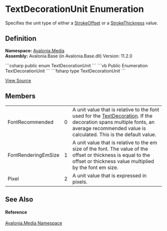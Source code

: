 # TextDecorationUnit Enumeration


Specifies the unit type of either a <a href="P_Avalonia_Media_TextDecoration_StrokeOffset">StrokeOffset</a> or a <a href="P_Avalonia_Media_TextDecoration_StrokeThickness">StrokeThickness</a> value.



## Definition
**Namespace:** <a href="N_Avalonia_Media">Avalonia.Media</a>  
**Assembly:** Avalonia.Base (in Avalonia.Base.dll) Version: 11.2.0

<Tabs groupId="api-code-preview">
<TabItem value="csharp" label="C#">
```csharp
public enum TextDecorationUnit
```
</TabItem>
<TabItem value="vb" label="VB">
```vb
Public Enumeration TextDecorationUnit
```
</TabItem>
<TabItem value="fsharp" label="F#">
```fsharp
type TextDecorationUnit
```
</TabItem>
</Tabs>



<a href="https://github.com/AvaloniaUI/Avalonia/tree/master/src/Avalonia.Base/Media/TextDecorationUnit.cs" title="View the source code">View Source</a>



## Members
<table>
<tr>
<td>FontRecommended</td>
<td>0</td>
<td>A unit value that is relative to the font used for the <a href="T_Avalonia_Media_TextDecoration">TextDecoration</a>. If the decoration spans multiple fonts, an average recommended value is calculated. This is the default value.</td>
</tr>
<tr>
<td>FontRenderingEmSize</td>
<td>1</td>
<td>A unit value that is relative to the em size of the font. The value of the offset or thickness is equal to the offset or thickness value multiplied by the font em size.</td>
</tr>
<tr>
<td>Pixel</td>
<td>2</td>
<td>A unit value that is expressed in pixels.</td>
</tr>
</table>

## See Also


#### Reference
<a href="N_Avalonia_Media">Avalonia.Media Namespace</a>  

